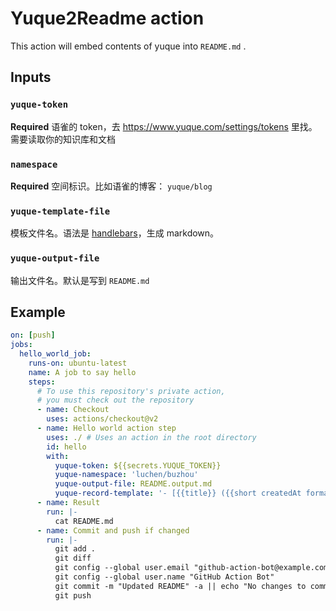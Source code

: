 #  Yuque2Readme action

This action will embed contents of yuque into `README.md` .

## Inputs

### `yuque-token`

**Required** 语雀的 token，去 https://www.yuque.com/settings/tokens 里找。需要读取你的知识库和文档

### `namespace`

**Required** 空间标识。比如语雀的博客： `yuque/blog`

### `yuque-template-file`

模板文件名。语法是 [handlebars](https://handlebarsjs.com/guide/)，生成 markdown。

### `yuque-output-file`

输出文件名。默认是写到 `README.md`


## Example

```yaml
on: [push]
jobs:
  hello_world_job:
    runs-on: ubuntu-latest
    name: A job to say hello
    steps:
      # To use this repository's private action,
      # you must check out the repository
      - name: Checkout
        uses: actions/checkout@v2
      - name: Hello world action step
        uses: ./ # Uses an action in the root directory
        id: hello
        with:
          yuque-token: ${{secrets.YUQUE_TOKEN}}
          yuque-namespace: 'luchen/buzhou'
          yuque-output-file: README.output.md
          yuque-record-template: '- [{{title}} ({{short createdAt format="MMMM dd, YYYY"}})](https://yuque.com/{{namespace}}/{{slug}})'
      - name: Result
        run: |-
          cat README.md
      - name: Commit and push if changed
        run: |-
          git add .
          git diff
          git config --global user.email "github-action-bot@example.com"
          git config --global user.name "GitHub Action Bot"
          git commit -m "Updated README" -a || echo "No changes to commit"
          git push

```

